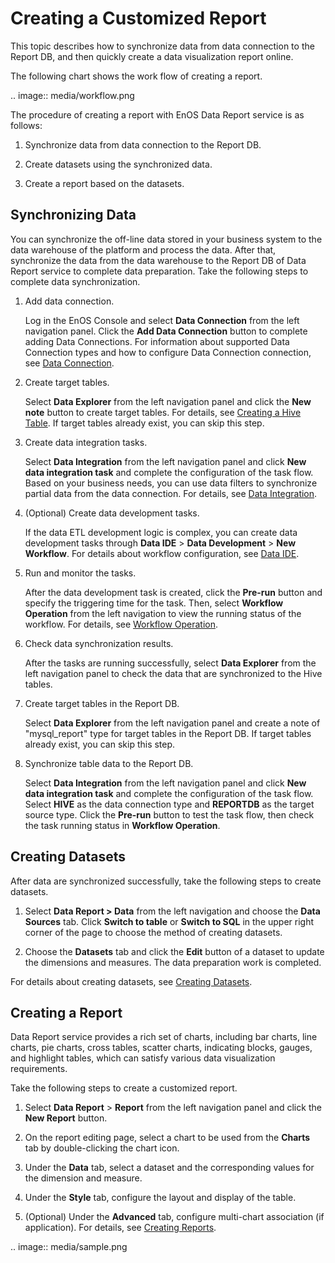 # Creating a Customized Report

This topic describes how to synchronize data from data connection to the Report DB, and then quickly create a data visualization report online.

The following chart shows the  work flow of creating a report.

.. image:: media/workflow.png

The procedure of creating a report with EnOS Data Report service is as follows:

1. Synchronize data from data connection to the Report DB.

2. Create datasets using the synchronized data.

3. Create a report based on the datasets.

## Synchronizing Data

You can synchronize the off-line data stored in your business system to the data warehouse of the platform and process the data. After that, synchronize the data from the data warehouse to the Report DB of Data Report service to complete data preparation. Take the following steps to complete data synchronization.

1. Add data connection.

   Log in the EnOS Console and select **Data Connection** from the left navigation panel. Click the **Add Data Connection** button to complete adding Data Connections. For information about supported Data Connection types and how to configure Data Connection connection, see [Data Connection](/docs/offline-data/en/latest/data_source/index.html).

2. Create target tables.

   Select **Data Explorer** from the left navigation panel and click the **New note** button to create target tables. For details, see [Creating a Hive Table](/docs/offline-data/en/latest/data_explorer/creating_hivetable.html). If target tables already exist, you can skip this step.

3. Create data integration tasks.

   Select **Data Integration** from the left navigation panel and click **New data integration task** and complete the configuration of the task flow. Based on your business needs, you can use data filters to synchronize partial data from the data connection. For details, see [Data Integration](/docs/offline-data/en/latest/data_integration/index.html).

4. (Optional) Create data development tasks.

   If the data ETL development logic is complex, you can create data development tasks through **Data IDE** > **Data Development** > **New Workflow**. For details about workflow configuration, see [Data IDE](/docs/offline-data/en/latest/data_ide/index.html).

5. Run and monitor the tasks.

   After the data development task is created, click the **Pre-run** button and specify the triggering time for the task. Then, select **Workflow Operation** from the left navigation to view the running status of the workflow. For details, see [Workflow Operation](/docs/offline-data/en/latest/task_monitor/taskmonitor_overview.html).

6. Check data synchronization results.

   After the tasks are running successfully, select **Data Explorer** from the left navigation panel to check the data that are synchronized to the Hive tables.

7. Create target tables in the Report DB.

   Select **Data Explorer** from the left navigation panel and create a note of "mysql_report" type for target tables in the Report DB. If target tables already exist, you can skip this step.

8. Synchronize table data to the Report DB.

   Select **Data Integration** from the left navigation panel and click **New data integration task** and complete the configuration of the task flow. Select **HIVE** as the data connection type and **REPORTDB** as the target source type. Click the **Pre-run** button to test the task flow, then check the task running status in **Workflow Operation**.


## Creating Datasets

After data are synchronized successfully, take the following steps to create datasets.

1. Select **Data Report > Data** from the left navigation and choose the **Data Sources** tab. Click **Switch to table** or **Switch to SQL** in the upper right corner of the page to choose the method of creating datasets.

2. Choose the **Datasets** tab and click the **Edit** button of a dataset to update the dimensions and measures. The data preparation work is completed.

For details about creating datasets, see [Creating Datasets](creating_dataset).

## Creating a Report

Data Report service provides a rich set of charts, including bar charts, line charts, pie charts, cross tables, scatter charts, indicating blocks, gauges, and highlight tables, which can satisfy various data visualization requirements.

Take the following steps to create a customized report.

1. Select **Data Report** > **Report** from the left navigation panel and click the **New Report** button.

2. On the report editing page, select a chart to be used from the **Charts** tab by double-clicking the chart icon.

3. Under the **Data** tab, select a dataset and the corresponding values for the dimension and measure.

4. Under the **Style** tab, configure the layout and display of the table.

5. (Optional) Under the **Advanced** tab, configure multi-chart association (if application). For details, see [Creating Reports](creating_report).

.. image:: media/sample.png


<!--end-->
